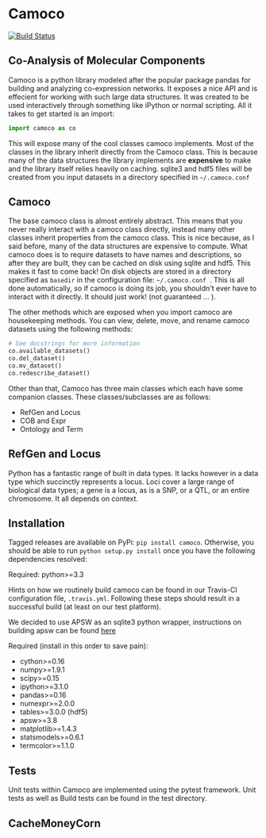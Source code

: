 Camoco
======
[![Build Status](https://travis-ci.org/schae234/Camoco.svg?branch=master)](https://travis-ci.org/schae234/Camoco)

Co-Analysis of Molecular Components
-----------------------------------

Camoco is a python library modeled after the popular package pandas for
building and analyzing co-expression networks. It exposes a nice API and is
effecient for working with such large data structures. It was created to be
used interactively through something like iPython or normal scripting. All it
takes to get started is an import:

```python 
import camoco as co 
```

This will expose many of the cool classes camoco implements. Most of the
classes in the library inherit directly from the Camoco class. This is because
many of the data structures the library implements are **expensive** to make
and the library itself relies heavily on caching. sqlite3 and hdf5 files will
be created from you input datasets in a directory specified in `~/.camoco.conf`

Camoco 
------ 
The base camoco class is almost entirely abstract. This means that you
never really interact with a camoco class directly, instead many other classes
inherit properties from the camoco class. This is nice because, as I said
before, many of the data structures are expensive to compute. What camoco does
is to require datasets to have names and descriptions, so after they are built,
they can be cached on disk using sqlite and hdf5. This makes it fast to come
back! On disk objects are stored in a directory specified as `basedir` in the
configuration file: `~/.camoco.conf `. This is all done automatically, so if
camoco is doing its job, you shouldn't ever have to interact with it directly.
It should just work! (not guaranteed ... ).

The other methods which are exposed when you import camoco are housekeeping
methods. You can view, delete, move, and rename camoco datasets using the
following methods:

```python
# See docstrings for more information
co.available_datasets()
co.del_dataset()
co.mv_dataset()
co.redescribe_dataset() 
```

Other than that, Camoco has three main classes which each have some companion
classes.  These classes/subclasses are as follows:

+ RefGen and Locus
+ COB and Expr
+ Ontology and Term


RefGen and Locus
----------------
Python has a fantastic range of built in data types. It lacks however in a data
type which succinctly represents a locus. Loci cover a large range of
biological data types; a gene is a locus, as is a SNP, or a QTL, or an entire
chromosome. It all depends on context.

Installation
------------
Tagged releases are available on PyPi: `pip install camoco`. Otherwise,
you should be able to run `python setup.py install` once you have the following
dependencies resolved:

Required: python>=3.3

Hints on how we routinely build camoco can be found in our Travis-CI
configuration file, `.travis.yml`. Following these steps should result in a
successful build (at least on our test platform).

We decided to use APSW as an sqlite3 python wrapper, instructions on building
apsw can be found
[here](http://rogerbinns.github.io/apsw/build.html#recommended-build)

Required (install in this order to save pain):
+ cython>=0.16    
+ numpy>=1.9.1
+ scipy>=0.15
+ ipython>=3.1.0
+ pandas>=0.16
+ numexpr>=2.0.0
+ tables>=3.0.0 (hdf5)
+ apsw>=3.8
+ matplotlib>=1.4.3
+ statsmodels>=0.6.1
+ termcolor>=1.1.0


Tests
-----
Unit tests within Camoco are implemented using the pytest framework. Unit tests
as well as Build tests can be found in the test directory.



CacheMoneyCorn
--------------
